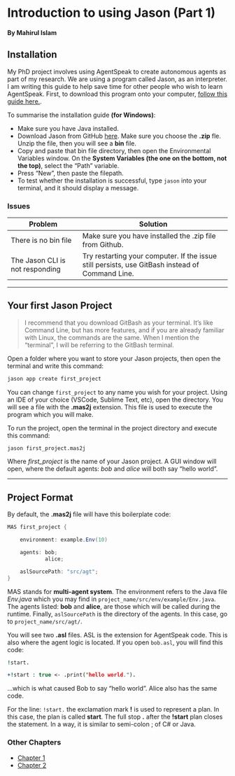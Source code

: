 # Introduction to using Jason (Part 1)
#### By Mahirul Islam
## Installation

My PhD project involves using AgentSpeak to create autonomous agents as part of my research. We are using a program called Jason, as an interpreter. I am writing this guide to help save time for other people who wish to learn AgentSpeak. First, to download this program onto your computer, [follow this guide here.](https://jason-lang.github.io/doc/tutorials/vscode/readme.html). 

To summarise the installation guide **(for Windows)**:

- Make sure you have Java installed.
- Download Jason from GitHub [here](https://github.com/jason-lang/jason/releases). Make sure you choose the **.zip** fle. Unzip the file, then you will see a **bin** file.
- Copy and paste that bin file directory, then open the Environmental Variables window. On the **System Variables (the one on the bottom, not the top)**, select the “Path” variable.
- Press “New”, then paste the filepath.
- To test whether the installation is successful, type `jason` into your terminal, and it should display a message.

### Issues

| Problem | Solution |
| ------ | ------ |
| There is no bin file | Make sure you have installed the .zip file from Github. |
| The Jason CLI is not responding | Try restarting your computer. If the issue still persists, use GitBash instead of Command Line. |

-----

## Your first Jason Project

> I recommend that you download GitBash as your terminal. It’s like Command Line, but has more features, and if you are already familiar with Linux, the commands are the same. When I mention the “terminal”, I will be referring to the GitBash terminal.

Open a folder where you want to store your Jason projects, then open the terminal and write this command:

```sh
jason app create first_project
```

You can change `first_project` to any name you wish for your project. Using an IDE of your choice (VSCode, Sublime Text, etc), open the directory. You will see a file with the **.mas2j** extension. This file is used to execute the program which you will make. 

To run the project, open the terminal in the project directory and execute this command:

```sh
jason first_project.mas2j
```
Where *first_project* is the name of your Jason project. A GUI window will open, where the default agents: *bob* and *alice* will both say “hello world”.

-----

## Project Format

By default, the **.mas2j** file will have this boilerplate code:

```java
MAS first_project {

    environment: example.Env(10)

    agents: bob;
            alice;

    aslSourcePath: "src/agt";
}
```

MAS stands for **multi-agent system**. The environment refers to the Java file *Env.java* which you may find in `project_name/src/env/example/Env.java`. The agents listed: **bob** and **alice**, are those which will be called during the runtime. Finally, `aslSourcePath` is the directory of the agents. In this case, go to `project_name/src/agt/`.

You will see two **.asl** files. ASL is the extension for AgentSpeak code. This is also where the agent logic is located. If you open `bob.asl`, you will find this code:

```prolog
!start.

+!start : true <- .print("hello world.").
```

…which is what caused Bob to say “hello world”. Alice also has the same code.

For the line: `!start.` the exclamation mark **!** is used to represent a plan. In this case, the plan is called **start**. The full stop **.** after the **!start** plan closes the statement. In a way, it is similar to semi-colon ; of C# or Java.

### Other Chapters

* [Chapter 1](/jason_guide_1)
* [Chapter 2](/jason_guide_2)
